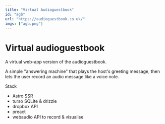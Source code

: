 ```yaml
---
title: "Virtual Audioguestbook"
id: "agb"
url: "https://audioguestbook.co.uk/"
imgs: ["agb.png"]
---
```


# Virtual audioguestbook

A virtual web-app version of the audioguestbook.

A simple "answering machine" that plays the host's greeting message, then lets the user record an audio message like a voice note.

Stack

- Astro SSR
- turso SQLite & drizzle
- dropbox API
- preact
- webaudio API to record & visualise
